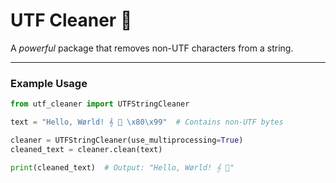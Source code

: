# UTF Cleaner 🧼

A *powerful* package that removes non-UTF characters from a string.

---

### **Example Usage**
```python
from utf_cleaner import UTFStringCleaner

text = "Hello, Wørld! 𝄞 💖 \x80\x99"  # Contains non-UTF bytes

cleaner = UTFStringCleaner(use_multiprocessing=True)
cleaned_text = cleaner.clean(text)

print(cleaned_text)  # Output: "Hello, Wørld! 𝄞 💖"